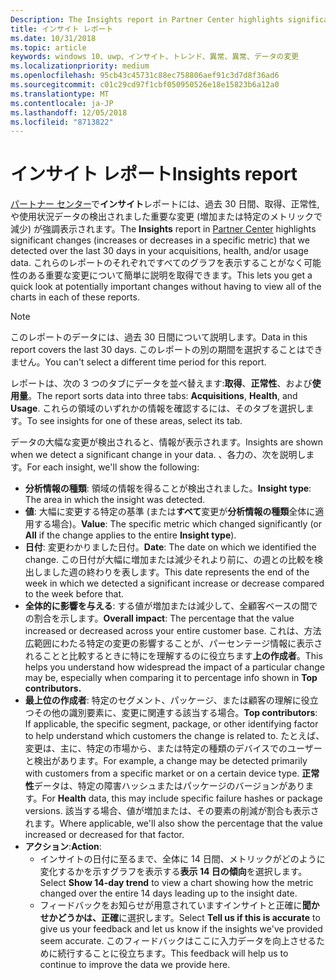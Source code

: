 ```yaml
---
Description: The Insights report in Partner Center highlights significant changes about your apps.
title: インサイト レポート
ms.date: 10/31/2018
ms.topic: article
keywords: windows 10、uwp、インサイト、トレンド、異常、異常、データの変更
ms.localizationpriority: medium
ms.openlocfilehash: 95cb43c45731c88ec758806aef91c3d7d8f36ad6
ms.sourcegitcommit: c01c29cd97f1cbf050950526e18e15823b6a12a0
ms.translationtype: MT
ms.contentlocale: ja-JP
ms.lasthandoff: 12/05/2018
ms.locfileid: "8713822"
---
```

# <a name="insights-report"></a><span data-ttu-id="1c77e-103">インサイト レポート</span><span class="sxs-lookup"><span data-stu-id="1c77e-103">Insights report</span></span>


<span data-ttu-id="1c77e-104">[パートナー センター](https://partner.microsoft.com/dashboard)で**インサイト**レポートには、過去 30 日間、取得、正常性, や使用状況データの検出されました重要な変更 (増加または特定のメトリックで減少) が強調表示されます。</span><span class="sxs-lookup"><span data-stu-id="1c77e-104">The **Insights** report in [Partner Center](https://partner.microsoft.com/dashboard) highlights significant changes (increases or decreases in a specific metric) that we detected over the last 30 days in your acquisitions, health, and/or usage data.</span></span> <span data-ttu-id="1c77e-105">これらのレポートのそれぞれですべてのグラフを表示することがなく可能性のある重要な変更について簡単に説明を取得できます。</span><span class="sxs-lookup"><span data-stu-id="1c77e-105">This lets you get a quick look at potentially important changes without having to view all of the charts in each of these reports.</span></span>

> [!NOTE]
> <span data-ttu-id="1c77e-106">このレポートのデータには、過去 30 日間について説明します。</span><span class="sxs-lookup"><span data-stu-id="1c77e-106">Data in this report covers the last 30 days.</span></span> <span data-ttu-id="1c77e-107">このレポートの別の期間を選択することはできません。</span><span class="sxs-lookup"><span data-stu-id="1c77e-107">You can't select a different time period for this report.</span></span>

<span data-ttu-id="1c77e-108">レポートは、次の 3 つのタブにデータを並べ替えます:**取得**、**正常性**、および**使用量**。</span><span class="sxs-lookup"><span data-stu-id="1c77e-108">The report sorts data into three tabs: **Acquisitions**, **Health**, and **Usage**.</span></span> <span data-ttu-id="1c77e-109">これらの領域のいずれかの情報を確認するには、そのタブを選択します。</span><span class="sxs-lookup"><span data-stu-id="1c77e-109">To see insights for one of these areas, select its tab.</span></span>

<span data-ttu-id="1c77e-110">データの大幅な変更が検出されると、情報が表示されます。</span><span class="sxs-lookup"><span data-stu-id="1c77e-110">Insights are shown when we detect a significant change in your data.</span></span> <span data-ttu-id="1c77e-111">、各力の、次を説明します。</span><span class="sxs-lookup"><span data-stu-id="1c77e-111">For each insight, we'll show the following:</span></span>
- <span data-ttu-id="1c77e-112">**分析情報の種類**: 領域の情報を得ることが検出されました。</span><span class="sxs-lookup"><span data-stu-id="1c77e-112">**Insight type**: The area in which the insight was detected.</span></span>
- <span data-ttu-id="1c77e-113">**値**: 大幅に変更する特定の基準 (または**すべて**変更が**分析情報の種類**全体に適用する場合)。</span><span class="sxs-lookup"><span data-stu-id="1c77e-113">**Value**: The specific metric which changed significantly (or **All** if the change applies to the entire **Insight type**).</span></span>
- <span data-ttu-id="1c77e-114">**日付**: 変更わかりました日付。</span><span class="sxs-lookup"><span data-stu-id="1c77e-114">**Date**: The date on which we identified the change.</span></span> <span data-ttu-id="1c77e-115">この日付が大幅に増加または減少それより前に、の週との比較を検出しました週の終わりを表します。</span><span class="sxs-lookup"><span data-stu-id="1c77e-115">This date represents the end of the week in which we detected a significant increase or decrease compared to the week before that.</span></span>
- <span data-ttu-id="1c77e-116">**全体的に影響を与える**: する値が増加または減少して、全顧客ベースの間での割合を示します。</span><span class="sxs-lookup"><span data-stu-id="1c77e-116">**Overall impact**: The percentage that the value increased or decreased across your entire customer base.</span></span> <span data-ttu-id="1c77e-117">これは、方法広範囲にわたる特定の変更の影響することが、パーセンテージ情報に表示されることと比較するときに特にを理解するのに役立ちます**上の作成者**。</span><span class="sxs-lookup"><span data-stu-id="1c77e-117">This helps you understand how widespread the impact of a particular change may be, especially when comparing it to percentage info shown in **Top contributors.**</span></span>
- <span data-ttu-id="1c77e-118">**最上位の作成者**: 特定のセグメント、パッケージ、または顧客の理解に役立つその他の識別要素に、変更に関連する該当する場合。</span><span class="sxs-lookup"><span data-stu-id="1c77e-118">**Top contributors**: If applicable, the specific segment, package, or other identifying factor to help understand which customers the change is related to.</span></span> <span data-ttu-id="1c77e-119">たとえば、変更は、主に、特定の市場から、または特定の種類のデバイスでのユーザーと検出があります。</span><span class="sxs-lookup"><span data-stu-id="1c77e-119">For example, a change may be detected primarily with customers from a specific market or on a certain device type.</span></span> <span data-ttu-id="1c77e-120">**正常性**データは、特定の障害ハッシュまたはパッケージのバージョンがあります。</span><span class="sxs-lookup"><span data-stu-id="1c77e-120">For **Health** data, this may include specific failure hashes or package versions.</span></span> <span data-ttu-id="1c77e-121">該当する場合、値が増加または、その要素の削減が割合も表示されます。</span><span class="sxs-lookup"><span data-stu-id="1c77e-121">Where applicable, we'll also show the percentage that the value increased or decreased for that factor.</span></span>
- <span data-ttu-id="1c77e-122">**アクション**:</span><span class="sxs-lookup"><span data-stu-id="1c77e-122">**Action**:</span></span>
   - <span data-ttu-id="1c77e-123">インサイトの日付に至るまで、全体に 14 日間、メトリックがどのように変化するかを示すグラフを表示する**表示 14 日の傾向**を選択します。</span><span class="sxs-lookup"><span data-stu-id="1c77e-123">Select **Show 14-day trend** to view a chart showing how the metric changed over the entire 14 days leading up to the insight date.</span></span>
   - <span data-ttu-id="1c77e-124">フィードバックをお知らせが用意されていますインサイトと正確に**聞かせかどうかは、正確**に選択します。</span><span class="sxs-lookup"><span data-stu-id="1c77e-124">Select **Tell us if this is accurate** to give us your feedback and let us know if the insights we've provided seem accurate.</span></span> <span data-ttu-id="1c77e-125">このフィードバックはここに入力データを向上させるために続行することに役立ちます。</span><span class="sxs-lookup"><span data-stu-id="1c77e-125">This feedback will help us to continue to improve the data we provide here.</span></span> 

